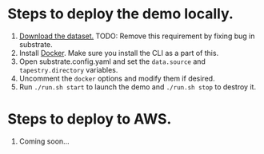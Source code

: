 # Steps to deploy the demo locally.

1. [Download the dataset.](https://seelabutk-data.s3.amazonaws.com/turbine_VMIN_EPS1.7_minPts40_X1589_Y698_Z1799_Full.raw)  TODO: Remove this requirement by fixing bug in substrate.
2. Install [Docker](https://www.docker.com/). Make sure you install the CLI as a part of this.
3. Open substrate.config.yaml and set the `data.source` and `tapestry.directory` variables.
4. Uncomment the `docker` options and modify them if desired.
5. Run `./run.sh start` to launch the demo and `./run.sh stop` to destroy it.

# Steps to deploy to AWS.

1. Coming soon…
